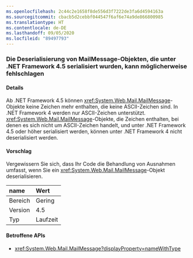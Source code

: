 ```yaml
---
ms.openlocfilehash: 2c44c2e1658f8de556d3f7222de3fa6d4594163a
ms.sourcegitcommit: cbacb5d2cebbf044547f6af6e74a9de866800985
ms.translationtype: HT
ms.contentlocale: de-DE
ms.lasthandoff: 09/05/2020
ms.locfileid: "89497793"
---
```

### <a name="deserialization-of-mailmessage-objects-serialized-under-the-net-framework-45-may-fail"></a>Die Deserialisierung von MailMessage-Objekten, die unter .NET Framework 4.5 serialisiert wurden, kann möglicherweise fehlschlagen

#### <a name="details"></a>Details

Ab .NET Framework 4.5 können <xref:System.Web.Mail.MailMessage>-Objekte keine Zeichen mehr enthalten, die keine ASCII-Zeichen sind. In .NET Framework 4 werden nur ASCII-Zeichen unterstützt. <xref:System.Web.Mail.MailMessage>-Objekte, die Zeichen enthalten, bei denen es sich nicht um ASCII-Zeichen handelt, und unter .NET Framework 4.5 oder höher serialisiert werden, können unter .NET Framework 4 nicht deserialisiert werden.

#### <a name="suggestion"></a>Vorschlag

Vergewissern Sie sich, dass Ihr Code die Behandlung von Ausnahmen umfasst, wenn Sie ein <xref:System.Web.Mail.MailMessage>-Objekt deserialisieren.

| name    | Wert       |
|:--------|:------------|
| Bereich   |Gering|
|Version|4.5|
|Typ|Laufzeit|

#### <a name="affected-apis"></a>Betroffene APIs

- <xref:System.Web.Mail.MailMessage?displayProperty=nameWithType>

<!--

#### Affected APIs

- `T:System.Web.Mail.MailMessage`

-->
